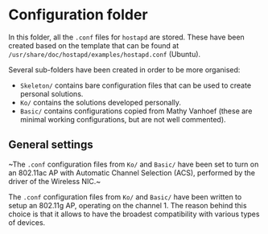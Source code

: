 # Configuration folder
In this folder, all the `.conf` files for `hostapd` are stored.
These have been created based on the template that can be found at `/usr/share/doc/hostapd/examples/hostapd.conf` (Ubuntu).

Several sub-folders have been created in order to be more organised:
- `Skeleton/` contains bare configuration files that can be used to create personal solutions.
- `Ko/` contains the solutions developed personally.
- `Basic/` contains configurations copied from Mathy Vanhoef (these are minimal working configurations, but are not well commented).

## General settings
~The `.conf` configuration files from `Ko/` and `Basic/` have been set to turn on an 802.11ac AP with Automatic Channel Selection (ACS), performed by the driver of the Wireless NIC.~

The `.conf` configuration files from `Ko/` and `Basic/` have been written to setup an 802.11g AP, operating on the channel 1. The reason behind this choice is that it allows to have the broadest compatibility with various types of devices.
